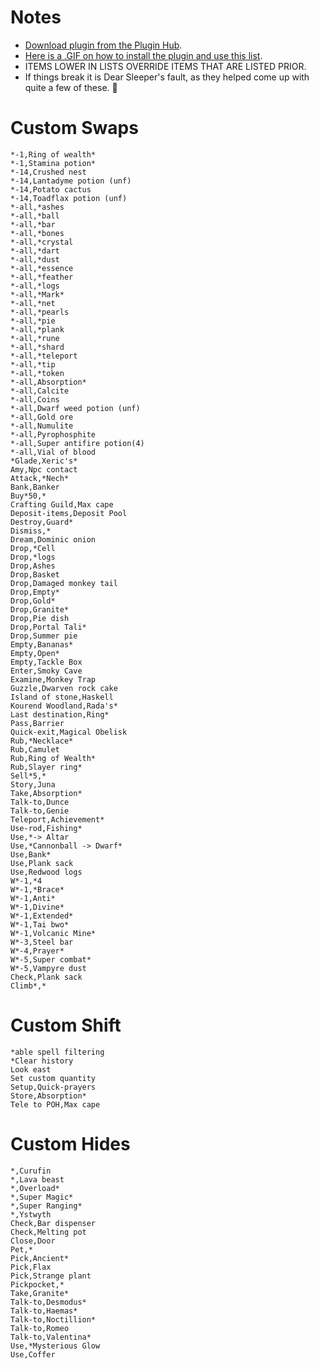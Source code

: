 # Notes
- [Download plugin from the Plugin Hub](https://github.com/geheur/More-menu-entry-swaps).
- [Here is a .GIF on how to install the plugin and use this list](https://i.imgur.com/P0BNx6d.gif).
- ITEMS LOWER IN LISTS OVERRIDE ITEMS THAT ARE LISTED PRIOR.
- If things break it is Dear Sleeper's fault, as they helped come up with quite a few of these. 🤭


# Custom Swaps
```
*-1,Ring of wealth*
*-1,Stamina potion*
*-14,Crushed nest
*-14,Lantadyme potion (unf)
*-14,Potato cactus
*-14,Toadflax potion (unf)
*-all,*ashes
*-all,*ball
*-all,*bar
*-all,*bones
*-all,*crystal
*-all,*dart
*-all,*dust
*-all,*essence
*-all,*feather
*-all,*logs
*-all,*Mark*
*-all,*net
*-all,*pearls
*-all,*pie
*-all,*plank
*-all,*rune
*-all,*shard
*-all,*teleport
*-all,*tip
*-all,*token
*-all,Absorption*
*-all,Calcite
*-all,Coins
*-all,Dwarf weed potion (unf)
*-all,Gold ore
*-all,Numulite
*-all,Pyrophosphite
*-all,Super antifire potion(4)
*-all,Vial of blood
*Glade,Xeric's*
Amy,Npc contact
Attack,*Nech*
Bank,Banker
Buy*50,*
Crafting Guild,Max cape
Deposit-items,Deposit Pool
Destroy,Guard*
Dismiss,*
Dream,Dominic onion
Drop,*Cell
Drop,*logs
Drop,Ashes
Drop,Basket
Drop,Damaged monkey tail
Drop,Empty*
Drop,Gold*
Drop,Granite*
Drop,Pie dish
Drop,Portal Tali*
Drop,Summer pie
Empty,Bananas*
Empty,Open*
Empty,Tackle Box
Enter,Smoky Cave
Examine,Monkey Trap
Guzzle,Dwarven rock cake
Island of stone,Haskell
Kourend Woodland,Rada's*
Last destination,Ring*
Pass,Barrier
Quick-exit,Magical Obelisk
Rub,*Necklace*
Rub,Camulet
Rub,Ring of Wealth*
Rub,Slayer ring*
Sell*5,*
Story,Juna
Take,Absorption*
Talk-to,Dunce
Talk-to,Genie
Teleport,Achievement*
Use-rod,Fishing*
Use,*-> Altar
Use,*Cannonball -> Dwarf*
Use,Bank*
Use,Plank sack
Use,Redwood logs
W*-1,*4
W*-1,*Brace*
W*-1,Anti*
W*-1,Divine*
W*-1,Extended*
W*-1,Tai bwo*
W*-1,Volcanic Mine*
W*-3,Steel bar
W*-4,Prayer*
W*-5,Super combat*
W*-5,Vampyre dust
Check,Plank sack
Climb*,*
```

# Custom Shift
```
*able spell filtering
*Clear history
Look east
Set custom quantity
Setup,Quick-prayers
Store,Absorption*
Tele to POH,Max cape
```

# Custom Hides
```
*,Curufin
*,Lava beast
*,Overload*
*,Super Magic*
*,Super Ranging*
*,Ystwyth
Check,Bar dispenser
Check,Melting pot
Close,Door
Pet,*
Pick,Ancient*
Pick,Flax
Pick,Strange plant
Pickpocket,*
Take,Granite*
Talk-to,Desmodus*
Talk-to,Haemas*
Talk-to,Noctillion*
Talk-to,Romeo
Talk-to,Valentina*
Use,*Mysterious Glow
Use,Coffer
```